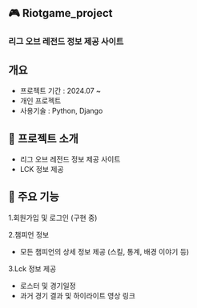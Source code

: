 ##  🎮 Riotgame_project
### 리그 오브 레전드 정보 제공 사이트

## 개요
- 프로젝트 기간 : 2024.07 ~
- 개인 프로젝트
- 사용기술 : Python, Django
  
## 🌈 프로젝트 소개
- 리그 오브 레전드 정보 제공 사이트
- LCK 정보 제공
  
## 🔎 주요 기능
1.회원가입 및 로그인 (구현 중)

2.챔피언 정보
- 모든 챔피언의 상세 정보 제공 (스킬, 통계, 배경 이야기 등)

3.Lck 정보 제공
- 로스터 및 경기일정
- 과거 경기 결과 및 하이라이트 영상 링크

